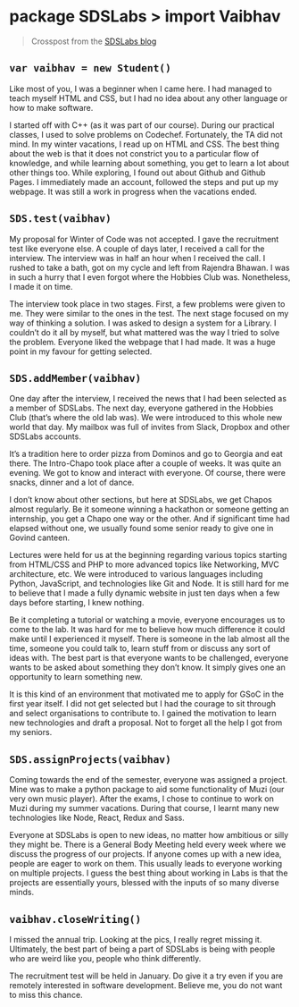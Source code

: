# package SDSLabs > import Vaibhav

> Crosspost from the [SDSLabs blog](https://blog.sdslabs.co/2018/12/experience-at-labs-vrongmeal)

## `var vaibhav = new Student()`

Like most of you, I was a beginner when I came here. I had managed to teach myself HTML and CSS, but I had no idea about any other language or how to make software.

I started off with C++ (as it was part of our course). During our practical classes, I used to solve problems on Codechef. Fortunately, the TA did not mind. In my winter vacations, I read up on HTML and CSS. The best thing about the web is that it does not constrict you to a particular flow of knowledge, and while learning about something, you get to learn a lot about other things too. While exploring, I found out about Github and Github Pages. I immediately made an account, followed the steps and put up my webpage. It was still a work in progress when the vacations ended.

## `SDS.test(vaibhav)`

My proposal for Winter of Code was not accepted. I gave the recruitment test like everyone else. A couple of days later, I received a call for the interview. The interview was in half an hour when I received the call. I rushed to take a bath, got on my cycle and left from Rajendra Bhawan. I was in such a hurry that I even forgot where the Hobbies Club was. Nonetheless, I made it on time.

The interview took place in two stages. First, a few problems were given to me. They were similar to the ones in the test. The next stage focused on my way of thinking a solution. I was asked to design a system for a Library. I couldn’t do it all by myself, but what mattered was the way I tried to solve the problem. Everyone liked the webpage that I had made. It was a huge point in my favour for getting selected.

## `SDS.addMember(vaibhav)`

One day after the interview, I received the news that I had been selected as a member of SDSLabs. The next day, everyone gathered in the Hobbies Club (that’s where the old lab was). We were introduced to this whole new world that day. My mailbox was full of invites from Slack, Dropbox and other SDSLabs accounts.

It’s a tradition here to order pizza from Dominos and go to Georgia and eat there. The Intro-Chapo took place after a couple of weeks. It was quite an evening. We got to know and interact with everyone. Of course, there were snacks, dinner and a lot of dance.

I don’t know about other sections, but here at SDSLabs, we get Chapos almost regularly. Be it someone winning a hackathon or someone getting an internship, you get a Chapo one way or the other. And if significant time had elapsed without one, we usually found some senior ready to give one in Govind canteen.

Lectures were held for us at the beginning regarding various topics starting from HTML/CSS and PHP to more advanced topics like Networking, MVC architecture, etc. We were introduced to various languages including Python, JavaScript, and technologies like Git and Node. It is still hard for me to believe that I made a fully dynamic website in just ten days when a few days before starting, I knew nothing.

Be it completing a tutorial or watching a movie, everyone encourages us to come to the lab. It was hard for me to believe how much difference it could make until I experienced it myself. There is someone in the lab almost all the time, someone you could talk to, learn stuff from or discuss any sort of ideas with. The best part is that everyone wants to be challenged, everyone wants to be asked about something they don’t know. It simply gives one an opportunity to learn something new.

It is this kind of an environment that motivated me to apply for GSoC in the first year itself. I did not get selected but I had the courage to sit through and select organisations to contribute to. I gained the motivation to learn new technologies and draft a proposal. Not to forget all the help I got from my seniors.

## `SDS.assignProjects(vaibhav)`

Coming towards the end of the semester, everyone was assigned a project. Mine was to make a python package to aid some functionality of Muzi (our very own music player). After the exams, I chose to continue to work on Muzi during my summer vacations. During that course, I learnt many new technologies like Node, React, Redux and Sass.

Everyone at SDSLabs is open to new ideas, no matter how ambitious or silly they might be. There is a General Body Meeting held every week where we discuss the progress of our projects. If anyone comes up with a new idea, people are eager to work on them. This usually leads to everyone working on multiple projects. I guess the best thing about working in Labs is that the projects are essentially yours, blessed with the inputs of so many diverse minds.

## `vaibhav.closeWriting()`

I missed the annual trip. Looking at the pics, I really regret missing it. Ultimately, the best part of being a part of SDSLabs is being with people who are weird like you, people who think differently.

The recruitment test will be held in January. Do give it a try even if you are remotely interested in software development. Believe me, you do not want to miss this chance.
